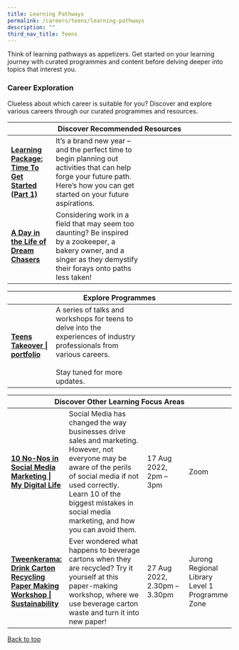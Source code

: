```yaml
---
title: Learning Pathways
permalink: /careers/teens/learning-pathways
description: ""
third_nav_title: Teens
---
```

Think of learning pathways as appetizers. Get started on your learning journey with curated programmes and content before delving deeper into topics that interest you.

<h3><b>Career Exploration</b></h3>
Clueless about which career is suitable for you? Discover and explore various careers through our curated programmes and resources.

<div class="horizontal-scroll margin--bottom--lg">
  <table class="generic-table">
    <thead>
      <tr>
        <th colspan="4" class="is-uppercase has-weight-normal">Discover Recommended Resources</th>
      </tr>
    </thead>
    <tbody>
      <tr>
        <td style="width: 20%;"><a href="/careers/teens/content"  target="_blank"><b>Learning Package: Time To Get Started (Part 1)</b></a></td>
        <td style="width: 40%;">It’s a brand new year – and the perfect time to begin planning out activities that can help forge your future path. Here’s how you can get started on your future aspirations.</td>
        <td style="width: 20%;"> </td>
        <td style="width: 20%;"> </td>
      </tr>
      <tr>
        <td><a href="/careers/teens/content" target="_blank"><b>A Day in the Life of Dream Chasers</b></a></td>
        <td>Considering work in a field that may seem too daunting? Be inspired by a zookeeper, a bakery owner, and a singer as they demystify their forays onto paths less taken!</td>
        <td></td>
        <td></td>
      </tr>
    </tbody>
  </table>
</div>

<div class="horizontal-scroll margin--bottom--lg">
  <table class="generic-table">
    <thead>
      <tr>
        <th colspan="4" class="is-uppercase has-weight-normal ">Explore Programmes</th>
      </tr>
    </thead>
    <tbody>
			<tr>
         <td style="width: 20%;"><a href="https://go.gov.sg/golibrary" target="_blank"><b>Teens Takeover | portfolio
</b></a></td>
        <td style="width: 40%;">A series of talks and workshops for teens to delve into the experiences of industry professionals from various careers.<br><br>Stay tuned for more updates.</td>
        <td style="width: 20%;"></td>
        <td style="width: 20%;"></td>
			</tr>
    </tbody>
  </table>
</div>
<div class="horizontal-scroll margin--bottom--lg">
  <table class="generic-table">
    <thead>
      <tr>
        <th class="is-uppercase has-weight-normal" colspan="4">Discover Other Learning Focus Areas</th>
      </tr>
    </thead>
    <tbody>
<tr>
<td style="width: 20%;"><a  target="_blank" href="https://www.eventbrite.sg/e/10-no-nos-in-social-media-marketing-my-digital-life-tickets-384458384377?aff=ebdsoporgprofile">
	<b> 10 No-Nos in Social Media Marketing | My Digital Life</b></a></td>
        <td style="width: 40%;"> 
Social Media has changed the way businesses drive sales and marketing. However, not everyone may be aware of the perils of social media if not used correctly. Learn 10 of the biggest mistakes in social media marketing, and how you can avoid them.</td>
        <td style="width: 20%;"> 17 Aug 2022,<br>2pm – 3pm</td>
        <td style="width: 20%;"> Zoom</td>
      </tr>
      <tr>
        <td><a target="_blank" href="https://www.eventbrite.sg/e/tweenkerama-drink-carton-recycling-paper-making-workshop-sustainability-tickets-380231511687?aff=ebdsoporgprofile"><b> Tweenkerama: Drink Carton Recycling Paper Making Workshop | Sustainability</b></a></td>
        <td> Ever wondered what happens to beverage cartons when they are recycled? Try it yourself at this paper-making workshop, where we use beverage carton waste and turn it into new paper!</td>
        <td> 27 Aug 2022,<br>2.30pm – 3.30pm</td>
        <td> Jurong Regional Library Level 1 Programme Zone</td>
      </tr>
    </tbody>
  </table>
</div>
<p class="has-text-right margin--top--xl"><a href="#main-content">Back to top</a></p>